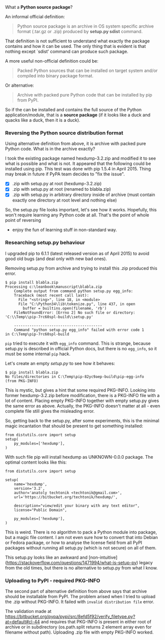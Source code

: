 What a **Python source package**?

An informal official definition:

> Python source package is an archive in OS system specific
> archive format (.tar.gz or .zip) produced by
> **setup.py sdist** command.

That definition is not sufficient to understand what
exactly the package contains and how it can be used. The
only thing that is evident is that nothing except `sdist'
command can produce such package.

A more useful non-official definition could be:

> Packed Python sources that can be installed on target
> system and/or compiled into binary package format.

Or alternative:

> Archive with packed pure Python code that can be
> installed by pip from PyPI.

So if the can be installed and contains the full source of
the Python application/module, that is a **source
package** (if it looks like a duck and quacks like a duck,
then it is a duck).


### Reversing the Python source distribution format

Using alternative definition from above, it is archive with
packed pure Python code. What is in the archive exactly?

I took the existing
package named hexdump-3.2.zip and modified it to
see what is possible and what is not. It appeared that the
following could be installed using pip. This test was done
with pip 1.5.4 in April 2015. Thing may break in future if
PyPA team decides to "fix the issue".

 * [x] .zip with setup.py at root (hexdump-3.2.zip)
 * [x] .zip with setup.py at root (renamed to blabla.zip)
 * [x] .zip with setup.py in arbitrary directory inside
       of archive (must contain exactly one directory at
       root level and nothing else)

So, the setup.py file looks important, let's see how it
works. Hopefully, this won't require learning any Python
code at all. That's the point of whole point of reversing
- enjoy the fun of learning stuff in non-standard way.


### Researching setup.py behaviour

I upgraded pip to 6.1.1 (latest released version as of
April 2015) to avoid good old bugs (and deal only with new
bad ones).

Removing setup.py from archive and trying to install this
.zip produced this error.

    $ pip install blabla.zip
    Processing c:\leanbook\manuscript\blabla.zip
        Complete output from command python setup.py egg_info:
        Traceback (most recent call last):
          File "<string>", line 18, in <module>
          File "C:\Python34\lib\tokenize.py", line 437, in open
            buffer = builtins.open(filename, 'rb')
        FileNotFoundError: [Errno 2] No such file or directory:
    'C:\\Temp\\pip-7rc60spl-build\\setup.py'

        ----------------------------------------
        Command "python setup.py egg_info" failed with error code 1
    in C:\Temp\pip-7rc60spl-build


`pip` tried to execute it with `egg_info` command.
This is strange, because setup.py is described in official
Python docs, but there is no `egg_info`, so it must be
some internal `pip` hack.

Let's create an empty *setup.py* to see how it behaves:

    $ pip install blabla.zip
    No files/directories in C:\Temp\pip-82yc9aep-build\pip-egg-info
    (from PKG-INFO)

This is mystic, but gives a hint that some required
PKG-INFO. Looking into former hexdump-3.2.zip before
modification, there is a PKG-INFO file with a lot of content.
Placing empty PKG-INFO together with empty setup.py gives
the same error as above. Actually, the PKG-INFO doesn't
matter at all - even complete file still gives the
misleading error.

So, getting back to the setup.py, after some experiments,
this is the minimal magic incantation that should be present
to get something installed:

    from distutils.core import setup
    setup(
        py_modules=['hexdump'],
    )

With such file pip will install hexdump as UNKNOWN-0.0.0
package. The optimal content looks like this:

    from distutils.core import setup

    setup(
        name='hexdump',
        version='3.2',
        author='anatoly techtonik <techtonik@gmail.com>',
        url='https://bitbucket.org/techtonik/hexdump/',

        description="view/edit your binary with any text editor",
        license="Public Domain",

        py_modules=['hexdump'],
    )

This is weird. There is no algorithm to pack a Python
module into package, but a magic file content. I am not
even sure how to convert that into Debian or Fedora
package, or how to analyse the license field from all
PyPI packages without running all setup.py (which is
not secure) on all of them.

This setup.py looks like an awkward and [non-intuitive]
(https://stackoverflow.com/questions/1471994/what-is-setup-py)
legacy from the old times, but there is no alternative
to setup.py from what I know.

### Uploading to PyPI - required PKG-INFO

The second part of alternative definition from above says
that archive should be installable from PyPI. The problem
arised when I tried to upload the .zip without PKG-INFO.
It failed with `invalid distribution file` error.

The validation made at
https://bitbucket.org/pypa/pypi/src/8efd5f92/verify_filetype.py?at=default#cl-44
and requires that PKG-INFO is present in either root of
archive or in subdirectory (os.path.split returns 2
element array even for filename without path). Uploading
.zip file with empty PKG-INFO worked.


